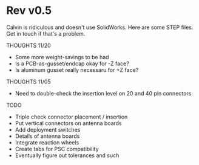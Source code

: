 # Rev v0.5

Calvin is ridiculous and doesn't use SolidWorks.
Here are some STEP files.  Get in touch if that's a problem.

THOUGHTS 11/20
- Some more weight-savings to be had
- Is a PCB-as-gusset/endcap okay for -Z face?
- Is aluminum gusset really necessaru for +Z face?

THOUGHTS 11/05
- Need to double-check the insertion level on 20 and 40 pin connectors

TODO
- Triple check connector placement / insertion
- Put vertical connectors on antenna boards
- Add deployment switches
- Details of antenna boards
- Integrate reaction wheels
- Create tabs for PSC compatibility
- Eventually figure out tolerances and such